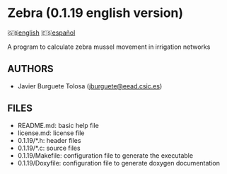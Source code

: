 Zebra (0.1.19 english version)
=============================

:uk:[english](README.md) :es:[español](README.es.md)

A program to calculate zebra mussel movement in irrigation networks

AUTHORS
-------

* Javier Burguete Tolosa (jburguete@eead.csic.es)

FILES
-----

* README.md: basic help file
* license.md: license file
* 0.1.19/\*.h: header files
* 0.1.19/\*.c: source files
* 0.1.19/Makefile: configuration file to generate the executable
* 0.1.19/Doxyfile: configuration file to generate doxygen documentation
